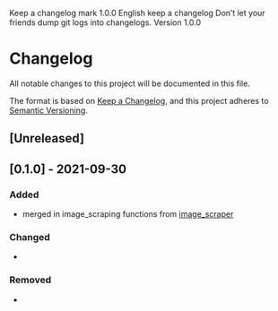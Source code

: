 Keep a changelog mark
1.0.0 English
keep a changelog
Don’t let your friends dump git logs into changelogs.
Version 1.0.0
# Changelog
All notable changes to this project will be documented in this file.

The format is based on [Keep a Changelog](https://keepachangelog.com/en/1.0.0/),
and this project adheres to [Semantic Versioning](https://semver.org/spec/v2.0.0.html).

## [Unreleased]

## [0.1.0] - 2021-09-30

### Added
- merged in image_scraping functions from [image_scraper](https://github.com/neolaw84/image-scraper)

### Changed
- 

### Removed
- 
